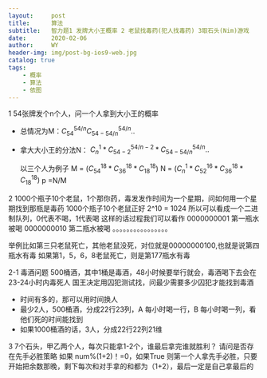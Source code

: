 ```yaml
---
layout:     post
title:      算法
subtitle:   智力题1 发牌大小王概率 2 老鼠找毒药(犯人找毒药) 3取石头(Nim)游戏
date:       2020-02-06
author:     WY
header-img: img/post-bg-ios9-web.jpg
catalog: true
tags:
    - 概率
    - 算法
    - 依图
---
```


<head>
    <script src="https://cdn.mathjax.org/mathjax/latest/MathJax.js?config=TeX-AMS-MML_HTMLorMML" type="text/javascript"></script>
    <script type="text/x-mathjax-config">
        MathJax.Hub.Config({
            tex2jax: {
            skipTags: ['script', 'noscript', 'style', 'textarea', 'pre'],
            inlineMath: [['$','$']]
            }
        });
    </script>
</head>


1 54张牌发个n个人，问一个人拿到大小王的概率
- 总情况为M：$C_{54}^{54/n}C_{54-54/n}^{54/n}..$
- 拿大大小王的分法N： $C_{n}^{1}*C_{54-2}^{54/n -2}*C_{54-54/n}^{54/n}..$
  
  以三个人为例子
  M = $(C_{54}^{18}*C_{36}^{18}*C_{18}^{18})$
  N = $(C_{n}^{1}*C_{52}^{16}*C_{36}^{18}*C_{18}^{18})$
  p =N/M

2 1000个瓶子10个老鼠，1个那你药，毒发发作时间为一个星期，问如何用一个星期找到那瓶是毒药
1000个瓶子10个老鼠正好 2^10 = 1024
所以可以看成一个二进制队列，0代表不喝，1代表喝
  这样的话过程我们可以看作
  0000000001 第一瓶水被喝
  0000000010 第二瓶水被喝
  。。。。。。。。。。。。。。。。

举例比如第三只老鼠死亡，其他老鼠没死，对位就是00000000100,也就是说第四瓶水有毒
如果第1，5，6，8老鼠死亡，则是第177瓶水有毒

2-1 毒酒问题
500桶酒，其中1桶是毒酒，48小时候要举行就会，毒酒喝下去会在23-24小时内毒死人
国王决定用囚犯测试找，问最少需要多少囚犯才能找到毒酒
- 时间有多的，那可以用时间换人
- 最少2人，500桶酒，分成22行23列，A 每小时喝一行，B 每小时喝一列，看他们死的时间能找到
- 如果1000桶酒的话，3人，分成22行22列21维

3 7个石头，甲乙两个人，每次只能拿1-2个，谁最后拿完谁就胜利？ 请问是否存在先手必胜策略
如果 num%(1+2)！=0，如果True 则第一个人拿先手必胜，只要开始把余数那晚，剩下每次和对手拿的和都为（1+2），最后一定是自己拿最后的